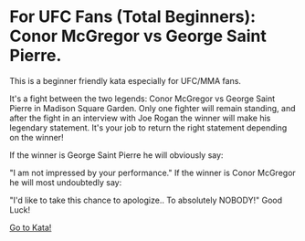 # For UFC Fans (Total Beginners): Conor McGregor vs George Saint Pierre.
This is a beginner friendly kata especially for UFC/MMA fans.

It's a fight between the two legends: Conor McGregor vs George Saint Pierre in Madison Square Garden. Only one fighter will remain standing, and after the fight in an interview with Joe Rogan the winner will make his legendary statement. It's your job to return the right statement depending on the winner!

If the winner is George Saint Pierre he will obviously say:

"I am not impressed by your performance."
If the winner is Conor McGregor he will most undoubtedly say:

"I'd like to take this chance to apologize.. To absolutely NOBODY!"
Good Luck!

[Go to Kata!](https://www.codewars.com/kata/for-ufc-fans-total-beginners-conor-mcgregor-vs-george-saint-pierre/train/javascript)
